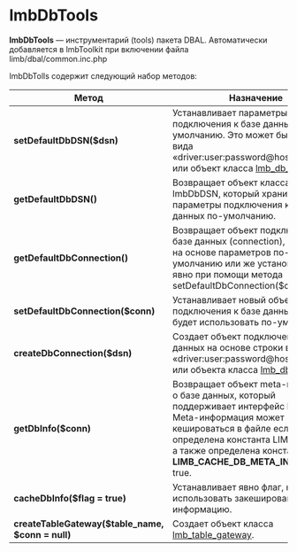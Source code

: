 # lmbDbTools
**lmbDbTools** — инструментарий (tools) пакета DBAL. Автоматически добавляется в lmbToolkit при включении файла limb/dbal/common.inc.php

lmbDbTolls содержит следующий набор методов:

Метод | Назначение
------|-----------
**setDefaultDbDSN($dsn)** | Устанавливает параметры подключения к базе данных по-умолчанию. Это может быть строка вида «driver:user:password@host/database» или объект класса [lmb_db_dsn](./lmb_db_dsn.md).
**getDefaultDbDSN()** | Возвращает объект класса lmbDbDSN, который хранит параметры подключения к базе данных по-умолчанию.
**getDefaultDbConnection()** | Возвращает объект подключения к базе данных (connection), созданных на основе параметров по-умолчанию или же установленный явно при помощи метода setDefaultDbConnection($conn).
**setDefaultDbConnection($conn)** | Устанавливает новый объект подключения к базе данных, который будет использовать по-умолчанию
**createDbConnection($dsn)** | Создает объект подключения к базе данных на основе строки вида «driver:user:password@host/database» или объекта класса [lmb_db_dsn](./lmb_db_dsn.md).
**getDbInfo($conn)** | Возвращает объект meta-инфорации о базе данных, который поддерживает интерфейс lmbDbInfo. Meta-информация может кешироваться в файле если определена константа LIMB_VAR_DIR, а также определена константа **LIMB_CACHE_DB_META_IN_FILE** как true.
**cacheDbInfo($flag = true)** | Устанавливает явно флаг, нужно ли использовать закешированную meta-информацию.
**createTableGateway($table_name, $conn = null)** | Создает объект класса [lmb_table_gateway](./lmb_table_gateway.md).

